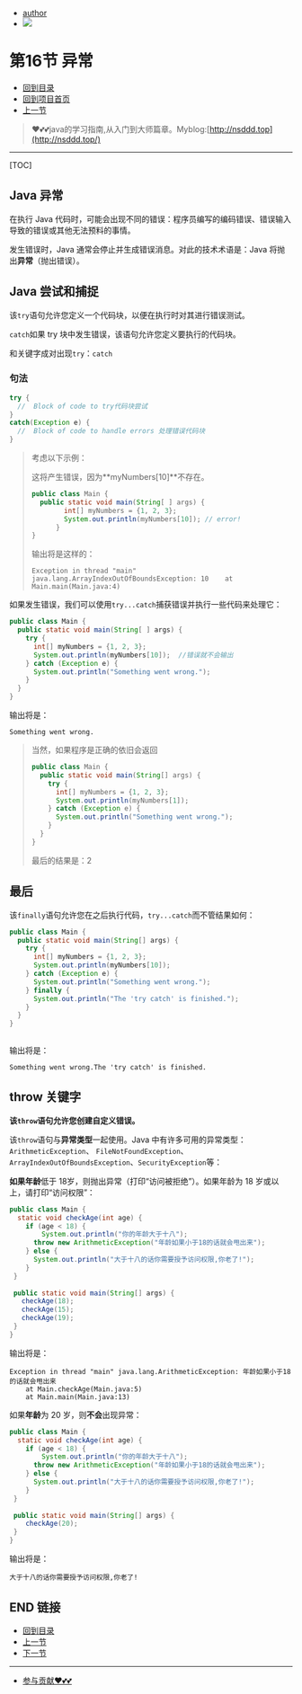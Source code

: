 + [author](https://github.com/3293172751)
+ <a href="https://github.com/3293172751" target="_blank"><img src="https://img.shields.io/badge/Github-xiongxinwei-inactive?style=social&logo=github"></a></p>

# 第16节 异常

+ [回到目录](../README.md)
+ [回到项目首页](../../README.md)
+ [上一节](15.md)
> ❤️💕💕java的学习指南,从入门到大师篇章。Myblog:[http://nsddd.top](http://nsddd.top/)
---
[TOC]

## Java 异常

在执行 Java 代码时，可能会出现不同的错误：程序员编写的编码错误、错误输入导致的错误或其他无法预料的事情。

发生错误时，Java 通常会停止并生成错误消息。对此的技术术语是：Java 将抛出**异常**（抛出错误）。

## Java 尝试和捕捉

该`try`语句允许您定义一个代码块，以便在执行时对其进行错误测试。

`catch`如果 try 块中发生错误，该语句允许您定义要执行的代码块。

和关键字成对出现`try`：`catch`

### 句法

```java
try {
  //  Block of code to try代码块尝试
}
catch(Exception e) {
  //  Block of code to handle errors 处理错误代码块
}
```

> 考虑以下示例：
>
> 这将产生错误，因为**myNumbers[10]**不存在。
>
> ```java
> public class Main {
>   public static void main(String[ ] args) {
>         int[] myNumbers = {1, 2, 3};
>         System.out.println(myNumbers[10]); // error!
>   	}
> }
> ```
>
> 输出将是这样的：
>
> ```
> Exception in thread "main" java.lang.ArrayIndexOutOfBoundsException: 10    at Main.main(Main.java:4)
> ```

如果发生错误，我们可以使用`try...catch`捕获错误并执行一些代码来处理它：

```java
public class Main {
  public static void main(String[ ] args) {
    try {
      int[] myNumbers = {1, 2, 3};
      System.out.println(myNumbers[10]);  //错误就不会输出
    } catch (Exception e) {
      System.out.println("Something went wrong.");
    }
  }
}
```

输出将是：

```
Something went wrong.
```

> 当然，如果程序是正确的依旧会返回
>
> ```java
> public class Main {
>   public static void main(String[] args) {
>     try {
>       int[] myNumbers = {1, 2, 3};
>       System.out.println(myNumbers[1]);
>     } catch (Exception e) {
>       System.out.println("Something went wrong.");
>     }
>   }
> }
> ```
>
> 最后的结果是：2



## 最后

该`finally`语句允许您在之后执行代码，`try...catch`而不管结果如何：

```java
public class Main {
  public static void main(String[] args) {
    try {
      int[] myNumbers = {1, 2, 3};
      System.out.println(myNumbers[10]);
    } catch (Exception e) {
      System.out.println("Something went wrong.");
    } finally {
      System.out.println("The 'try catch' is finished.");
    }
  }
}
 
```

输出将是：

```
Something went wrong.The 'try catch' is finished.
```



## throw 关键字

**该`throw`语句允许您创建自定义错误。**

该`throw`语句与**异常类型**一起使用。Java 中有许多可用的异常类型：`ArithmeticException`、 `FileNotFoundException`、`ArrayIndexOutOfBoundsException`、`SecurityException`等：

**如果年龄**低于 18岁，则抛出异常（打印“访问被拒绝”）。如果年龄为 18 岁或以上，请打印“访问权限”：

```java
public class Main {
  static void checkAge(int age) { 
    if (age < 18) {
    	System.out.println("你的年龄大于十八");
      throw new ArithmeticException("年龄如果小于18的话就会甩出来"); 
    } else {
      System.out.println("大于十八的话你需要授予访问权限,你老了!"); 
    }
 } 
 
 public static void main(String[] args) { 
   checkAge(18);
   checkAge(15);
   checkAge(19);
 } 
}
```

输出将是：

```
Exception in thread "main" java.lang.ArithmeticException: 年龄如果小于18的话就会甩出来
	at Main.checkAge(Main.java:5)
	at Main.main(Main.java:13)
```

如果**年龄**为 20 岁，则**不会**出现异常：

```java
public class Main {
  static void checkAge(int age) { 
    if (age < 18) {
    	System.out.println("你的年龄大于十八");
      throw new ArithmeticException("年龄如果小于18的话就会甩出来"); 
    } else {
      System.out.println("大于十八的话你需要授予访问权限,你老了!"); 
    }
 } 
 
 public static void main(String[] args) { 
 	checkAge(20);
 } 
}
```

输出将是：

```
大于十八的话你需要授予访问权限,你老了!
```



## END 链接
+ [回到目录](../README.md)
+ [上一节](15.md)
+ [下一节](17.md)
---
+ [参与贡献❤️💕💕](https://github.com/3293172751/Block_Chain/blob/master/Git/git-contributor.md)